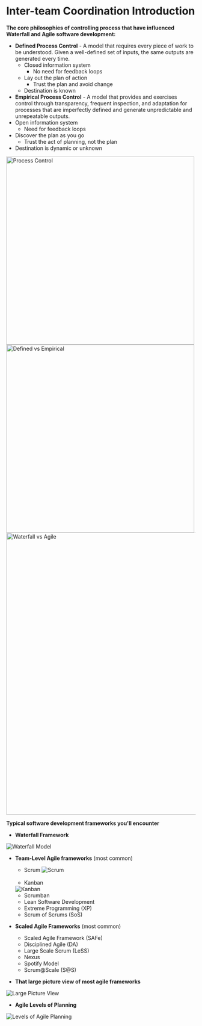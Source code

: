 # Inter-team Coordination Introduction

**The core philosophies of controlling process that have influenced Waterfall and Agile software development:**
- **Defined Process Control** - A model that requires every piece of work to be understood. Given a well-defined set of inputs, the same outputs are generated every time.
  - Closed information system
    - No need for feedback loops
  - Lay out the plan of action
    - Trust the plan and avoid change
  - Destination is known
- **Empirical Process Control** - A model that provides and exercises control through transparency, frequent inspection, and adaptation for processes that are imperfectly defined and generate unpredictable and unrepeatable outputs.
- Open information system
  - Need for feedback loops
- Discover the plan as you go
  - Trust the act of planning, not the plan
- Destination is dynamic or unknown

<img width="500" alt="Process Control" src="https://user-images.githubusercontent.com/894178/146658695-f11c08e7-a8c2-4187-991a-17c83df04ecc.png">

<img width="500" alt="Defined vs Empirical" src="https://user-images.githubusercontent.com/894178/146658701-fabd97a3-ad7a-4548-9d78-e433bce6d066.png">

<img width="750" alt="Waterfall vs Agile" src="https://user-images.githubusercontent.com/894178/146658708-a040e566-5d09-4fcb-8026-477a285e5493.png">


**Typical software development frameworks you'll encounter**
- **Waterfall Framework**

<img alt="Waterfall Model" src="https://user-images.githubusercontent.com/894178/146658713-35125c5a-846a-4b08-b7da-ee25d35d5f5e.png">

- **Team-Level Agile frameworks** (most common)
  - Scrum
  <img alt="Scrum" src="https://user-images.githubusercontent.com/894178/146658716-7690bc3a-70b6-4c69-a9c6-01fec65d505d.jpg"><br><br>
  - Kanban
  <img alt="Kanban" src="https://user-images.githubusercontent.com/894178/146658719-f8010bc8-f925-4fc8-af20-d991bfc47814.png">

  - Scrumban
  - Lean Software Development
  - Extreme Programming (XP)
  - Scrum of Scrums (SoS)

- **Scaled Agile Frameworks** (most common)
  - Scaled Agile Framework (SAFe)
  - Disciplined Agile (DA)
  - Large Scale Scrum (LeSS)
  - Nexus
  - Spotify Model
  - Scrum@Scale (S@S)

- **That large picture view of most agile frameworks**
<img alt="Large Picture View" src="https://user-images.githubusercontent.com/894178/146658726-2401364d-3fa3-408f-9f9e-1552e3c55932.png">

- **Agile Levels of Planning**
<img alt="Levels of Agile Planning" src="https://user-images.githubusercontent.com/894178/146658732-45a66225-cb5c-434a-a000-609657191639.png">

